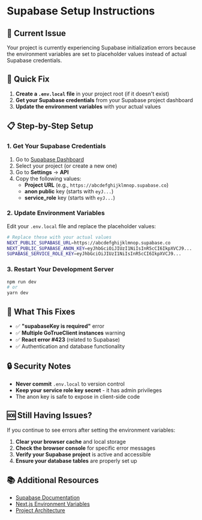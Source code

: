 # Supabase Setup Instructions

## 🚨 Current Issue
Your project is currently experiencing Supabase initialization errors because the environment variables are set to placeholder values instead of actual Supabase credentials.

## 🔧 Quick Fix

1. **Create a `.env.local` file** in your project root (if it doesn't exist)
2. **Get your Supabase credentials** from your Supabase project dashboard
3. **Update the environment variables** with your actual values

## 📋 Step-by-Step Setup

### 1. Get Your Supabase Credentials

1. Go to [Supabase Dashboard](https://supabase.com/dashboard)
2. Select your project (or create a new one)
3. Go to **Settings** → **API**
4. Copy the following values:
   - **Project URL** (e.g., `https://abcdefghijklmnop.supabase.co`)
   - **anon public** key (starts with `eyJ...`)
   - **service_role** key (starts with `eyJ...`)

### 2. Update Environment Variables

Edit your `.env.local` file and replace the placeholder values:

```bash
# Replace these with your actual values
NEXT_PUBLIC_SUPABASE_URL=https://abcdefghijklmnop.supabase.co
NEXT_PUBLIC_SUPABASE_ANON_KEY=eyJhbGciOiJIUzI1NiIsInR5cCI6IkpXVCJ9...
SUPABASE_SERVICE_ROLE_KEY=eyJhbGciOiJIUzI1NiIsInR5cCI6IkpXVCJ9...
```

### 3. Restart Your Development Server

```bash
npm run dev
# or
yarn dev
```

## 🎯 What This Fixes

- ✅ **"supabaseKey is required"** error
- ✅ **Multiple GoTrueClient instances** warning
- ✅ **React error #423** (related to Supabase)
- ✅ Authentication and database functionality

## 🔒 Security Notes

- **Never commit** `.env.local` to version control
- **Keep your service role key secret** - it has admin privileges
- The anon key is safe to expose in client-side code

## 🆘 Still Having Issues?

If you continue to see errors after setting the environment variables:

1. **Clear your browser cache** and local storage
2. **Check the browser console** for specific error messages
3. **Verify your Supabase project** is active and accessible
4. **Ensure your database tables** are properly set up

## 📚 Additional Resources

- [Supabase Documentation](https://supabase.com/docs)
- [Next.js Environment Variables](https://nextjs.org/docs/basic-features/environment-variables)
- [Project Architecture](ARCHITECTURE.md)
